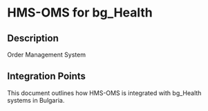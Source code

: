 # HMS-OMS for bg_Health

## Description

Order Management System

## Integration Points

This document outlines how HMS-OMS is integrated with bg_Health systems in Bulgaria.
